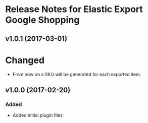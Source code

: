 # Release Notes for Elastic Export Google Shopping

## v1.0.1 (2017-03-01)

# Changed
- From now on a SKU will be generated for each exported item.

## v1.0.0 (2017-02-20)
 
### Added
- Added initial plugin files